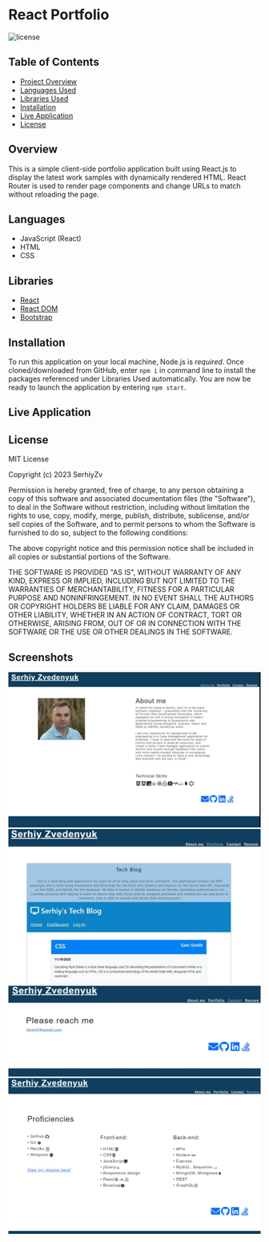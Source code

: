 # React Portfolio

![license](https://img.shields.io/static/v1?label=license&message=MIT&color=brightgreen)

## Table of Contents

* [Project Overview](#Overview)
* [Languages Used](#Languages)
* [Libraries Used](#Libraries)
* [Installation](#Installation)
* [Live Application](#live-application)
* [License](#License)


## Overview

This is a simple client-side portfolio application built using React.js to display the latest work samples with dynamically rendered HTML.  React Router is used to render page components and change URLs to match without reloading the page.

## Languages

* JavaScript (React)
* HTML
* CSS

## Libraries

* [React](https://www.npmjs.com/package/react)
* [React DOM](https://www.npmjs.com/package/react-router-dom)
* [Bootstrap](https://www.npmjs.com/package/bootstrap)

## Installation

To run this application on your local machine, Node.js is _required_. Once cloned/downloaded from GitHub, enter ```npm i``` in command line to install the packages referenced under Libraries Used automatically. You are now be ready to launch the application by entering ```npm start```.

## Live Application



## License

MIT License

Copyright (c) 2023 SerhiyZv

Permission is hereby granted, free of charge, to any person obtaining a copy of this software and associated documentation files (the "Software"), to deal in the Software without restriction, including without limitation the rights to use, copy, modify, merge, publish, distribute, sublicense, and/or sell copies of the Software, and to permit persons to whom the Software is furnished to do so, subject to the following conditions:

The above copyright notice and this permission notice shall be included in all copies or substantial portions of the Software.

THE SOFTWARE IS PROVIDED "AS IS", WITHOUT WARRANTY OF ANY KIND, EXPRESS OR IMPLIED, INCLUDING BUT NOT LIMITED TO THE WARRANTIES OF MERCHANTABILITY, FITNESS FOR A PARTICULAR PURPOSE AND NONINFRINGEMENT. IN NO EVENT SHALL THE AUTHORS OR COPYRIGHT HOLDERS BE LIABLE FOR ANY CLAIM, DAMAGES OR OTHER LIABILITY, WHETHER IN AN ACTION OF CONTRACT, TORT OR OTHERWISE, ARISING FROM, OUT OF OR IN CONNECTION WITH THE SOFTWARE OR THE USE OR OTHER DEALINGS IN THE SOFTWARE.

## Screenshots

![Screenshot01](./src/assets/img/Screenshot01.jpg)
![Screenshot02](./src/assets/img/Screenshot02.jpg)
![Screenshot03](./src/assets/img/Screenshot03.jpg)
![Screenshot04](./src/assets/img/Screenshot04.jpg)